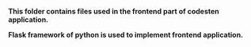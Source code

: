 **This folder contains files used in the frontend part of codesten application.**

**Flask framework of python is used to implement frontend application.**